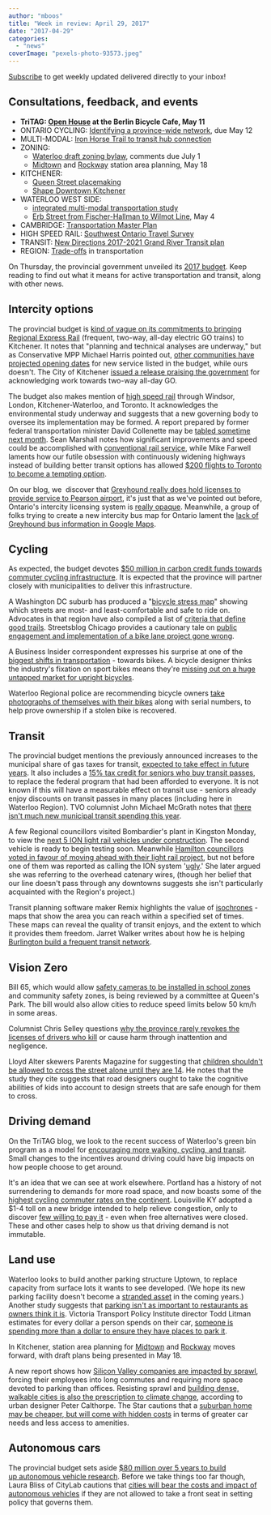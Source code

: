 ```yaml
---
author: "mboos"
title: "Week in review: April 29, 2017"
date: "2017-04-29"
categories: 
  - "news"
coverImage: "pexels-photo-93573.jpeg"
---
```


[Subscribe](https://eepurl.com/4Mtkf) to get weekly updated delivered directly to your inbox!

## Consultations, feedback, and events

- **TriTAG: [Open House](https://www.facebook.com/events/1985452285009777/) at the Berlin Bicycle Cafe, May 11**
- ONTARIO CYCLING: [Identifying a province-wide network](https://www.mto.gov.on.ca/english/safety/province-wide-cycling-network.shtml), due May 12
- MULTI-MODAL: [Iron Horse Trail to transit hub connection](https://www.regionofwaterloo.ca/en/regionalGovernment/resources/ADS/17-024-Iron-Horse-Trail.pdf)
- ZONING:
    - [Waterloo draft zoning bylaw](https://www.waterloo.ca/zoningreview/), comments due July 1
    - [Midtown](https://www.kitchener.ca/en/livinginkitchener/PARTS-Midtown-Station-Study-Area-Plan.asp) and [Rockway](https://www.kitchener.ca/en/livinginkitchener/PARTS-Rockway-Stations-Study-Area-Plan.asp) station area planning, May 18
- KITCHENER:
    - [Queen Street placemaking](https://www.peakdemocracy.com/portals/275/Issue_4784)
    - [Shape Downtown Kitchener](https://www.peakdemocracy.com/portals/275/Issue_4817)
- WATERLOO WEST SIDE:
    - [integrated multi-modal transportation study](https://www.waterloo.ca/en/living/west-waterloo-transportation-study.asp)
    - [Erb Street from Fischer-Hallman to Wilmot Line](https://www.regionofwaterloo.ca/en/regionalGovernment/resources/ADS/17-026---Erb-Street-Improvements.pdf), May 4
- CAMBRIDGE: [Transportation Master Plan](https://www.peakdemocracy.ca/portals/155/Issue_1740)
- HIGH SPEED RAIL: [Southwest Ontario Travel Survey](https://www.surveygizmo.com/s3/3059422/Southwest-Ontario-Travel-Survey-103)
- TRANSIT: [New Directions 2017-2021 Grand River Transit plan](https://www.grt.ca/en/about-grt/new-directions.aspx)
- REGION: [Trade-offs](https://www.peakdemocracy.ca/portals/153/Issue_1747) in transportation

On Thursday, the provincial government unveiled its [2017 budget](https://www.fin.gov.on.ca/en/budget/ontariobudgets/2017/contents.html). Keep reading to find out what it means for active transportation and transit, along with other news.

<!--more-->

## Intercity options

The provincial budget is [kind of vague on its commitments to bringing Regional Express Rail](https://www.fin.gov.on.ca/en/budget/ontariobudgets/2017/ch4c.html#c3) (frequent, two-way, all-day electric GO trains) to Kitchener. It notes that "planning and technical analyses are underway," but as Conservative MPP Michael Harris pointed out, [other communities have projected opening dates](https://www.cbc.ca/news/canada/kitchener-waterloo/all-day-two-way-go-waterloo-toronto-rail-ontario-budget-1.4090028?cmp=rss) for new service listed in the budget, while ours doesn't. The City of Kitchener [issued a release praising the government](https://www.kitchener.ca/en/News/index.aspx?feedId=d4f21f12-42d3-4326-a9da-160f92157d6a&newsId=58c1d50b-fad4-4d58-875a-f7069b8e403c) for acknowledging work towards two-way all-day GO.

The budget also makes mention of [high speed rail](https://www.fin.gov.on.ca/en/budget/ontariobudgets/2017/ch4c.html#c9) through Windsor, London, Kitchener-Waterloo, and Toronto. It acknowledges the environmental study underway and suggests that a new governing body to oversee its implementation may be formed. A report prepared by former federal transportation minister David Collenette may be [tabled sometime next month](https://www.cbc.ca/beta/news/canada/windsor/high-speed-trains-between-toronto-and-windsor-subject-of-new-report-1.4086792). Sean Marshall notes how significant improvements and speed could be accomplished with [conventional rail service](https://seanmarshall.ca/2017/04/26/a-need-for-high-speed-rail-reality/), while Mike Farwell laments how our futile obsession with continuously widening highways instead of building better transit options has allowed [$200 flights to Toronto to become a tempting option](https://www.waterloochronicle.ca/opinion-story/7258664-more-lanes-just-means-more-traffic/).

On our blog, we  discover that [Greyhound really does hold licenses to provide service to Pearson airport](/blog/2017/04/24/update-greyhound-airport-service/), it's just that as we've pointed out before, Ontario's intercity licensing system is [really opaque](/blog/2014/03/17/ontario-intercity-bus-system/). Meanwhile, a group of folks trying to create a new intercity bus map for Ontario lament the [lack of Greyhound bus information in Google Maps](https://dudewheresmybusmap.wordpress.com/2017/04/21/why-no-greyhound-on-google-transit/).

## Cycling

As expected, the budget devotes [$50 million in carbon credit funds towards commuter cycling infrastructure](https://www.fin.gov.on.ca/en/budget/ontariobudgets/2017/ch3.html#ch319). It is expected that the province will partner closely with municipalities to deliver this infrastructure.

A Washington DC suburb has produced a "[bicycle stress map](https://www.wired.com/2017/04/handy-stress-map-helps-cyclists-avoid-scariest-streets/)" showing which streets are most- and least-comfortable and safe to ride on. Advocates in that region have also compiled a list of [criteria that define good trails](https://ggwash.org/view/63011/not-all-trails-are-created-equal.-heres-how-to-tell-the-gold-standard-from-). Streetsblog Chicago provides a cautionary tale on [public engagement and implementation of a bike lane project gone wrong](https://chi.streetsblog.org/2017/04/20/the-backlash-against-the-marshall-protected-bike-lanes-serves-as-a-cautionary-tale-for-planners/).

A Business Insider correspondent expresses his surprise at one of the [biggest shifts in transportation](https://www.businessinsider.com/biggest-transportation-change-bicycle-adoption-2017-4#LVxgyrcQC8qZbf1a.99) - towards bikes. A bicycle designer thinks the industry's fixation on sport bikes means they're [missing out on a huge untapped market for upright bicycles](https://www.bikebiz.com/news/read/upright-is-right-says-strida-designer/09850).

Waterloo Regional police are recommending bicycle owners [take photographs of themselves with their bikes](https://www.therecord.com/news-story/7259636-protect-your-ride-take-a-photo-of-your-bike-and-its-serial-number/) along with serial numbers, to help prove ownership if a stolen bike is recovered.

## Transit

The provincial budget mentions the previously announced increases to the municipal share of gas taxes for transit, [expected to take effect in future years](https://www.fin.gov.on.ca/en/budget/ontariobudgets/2017/ch4c.html#c5). It also includes a [15% tax credit for seniors who buy transit passes](https://www.fin.gov.on.ca/en/budget/ontariobudgets/2017/ch2.html#ch216), to replace the federal program that had been afforded to everyone. It is not known if this will have a measurable effect on transit use - seniors already enjoy discounts on transit passes in many places (including here in Waterloo Region). TVO columnist John Michael McGrath notes that [there isn't much new municipal transit spending this year](https://tvo.org/article/current-affairs/the-next-ontario/stuck-in-transit-ontario-budget-has-lots-more-money-for-infrastructure-but-little-to-ease-congestion).

A few Regional councillors visited Bombardier's plant in Kingston Monday, to view the [next 5 ION light rail vehicles under construction](https://www.570news.com/2017/04/25/waterloo-region-gets-ready-second-lrv-roll-town/). The second vehicle is ready to begin testing soon. Meanwhile [Hamilton councillors voted in favour of moving ahead with their light rail project](https://raisethehammer.org/article/3312/council_takes_a_leap_of_faith_and_reaffirms_support_for_lrt), but not before one of them was reported as calling the ION system '[ugly](https://twitter.com/SamCraggsCBC/status/857377094136991744).' She later argued she was referring to the overhead catenary wires, (though her belief that our line doesn't pass through any downtowns suggests she isn't particularly acquainted with the Region's project.)

Transit planning software maker Remix highlights the value of [isochrones](https://blog.remix.com/measuring-transit-effectiveness-how-isochrones-could-be-the-new-standard-c51196134680) - maps that show the area you can reach within a specified set of times. These maps can reveal the quality of transit enjoys, and the extent to which it provides them freedom. Jarret Walker writes about how he is helping [Burlington build a frequent transit network](https://humantransit.org/2017/04/burlington-a-transit-plan-for-a-toronto-area-city.html).

## Vision Zero

Bill 65, which would allow [safety cameras to be installed in school zones](https://www.cbc.ca/beta/news/canada/toronto/proposed-bill-would-bring-photo-radar-to-school-zones-but-pcs-call-it-a-cash-grab-1.4087634) and community safety zones, is being reviewed by a committee at Queen's Park. The bill would also allow cities to reduce speed limits below 50 km/h in some areas.

Columnist Chris Selley questions [why the province rarely revokes the licenses of drivers who kill](https://news.nationalpost.com/full-comment/chris-selley-if-driving-is-a-privilege-why-is-it-so-hard-to-revoke) or cause harm through inattention and negligence.

Lloyd Alter skewers Parents Magazine for suggesting that [children shouldn't be allowed to cross the street alone until they are 14](https://www.treehugger.com/walking/science-says-14-year-olds-shouldnt-cross-street-alone.html). He notes that the study they cite suggests that road designers ought to take the cognitive abilities of kids into account to design streets that are safe enough for them to cross.

## Driving demand

On the TriTAG blog, we look to the recent success of Waterloo's green bin program as a model for [encouraging more walking, cycling, and transit](/blog/2017/04/27/how-to-apply-green-bin-thinking-to-our-streets/). Small changes to the incentives around driving could have big impacts on how people choose to get around.

It's an idea that we can see at work elsewhere. Portland has a history of not surrendering to demands for more road space, and now boasts some of the [highest cycling commuter rates on the continent](https://www.wweek.com/bikes/2017/04/25/portland-made-driving-miserable-all-you-can-do-now-is-bike/). Louisville KY adopted a $1-4 toll on a new bridge intended to help relieve congestion, only to discover [few willing to pay it](https://cityobservatory.org/louisville_latest_april/) - even when free alternatives were closed. These and other cases help to show us that driving demand is not immutable.

## Land use

Waterloo looks to build another parking structure Uptown, to replace capacity from surface lots it wants to see developed. (We hope its new parking facility doesn't become a [stranded asset](/blog/2016/03/29/the-future-of-parking-in-waterloo/) in the coming years.) Another study suggests that [parking isn't as important to restaurants as owners think it is](https://theconversation.com/parking-isnt-as-important-for-restaurants-as-the-owners-think-it-is-74750). Victoria Transport Policy Institute director Todd Litman estimates for every dollar a person spends on their car, [someone is spending more than a dollar to ensure they have places to park it](https://www.planetizen.com/node/92360/reduced-and-more-accurate-parking-requirements).

In Kitchener, station area planning for [Midtown](https://www.kitchener.ca/en/livinginkitchener/PARTS-Midtown-Station-Study-Area-Plan.asp) and [Rockway](https://www.kitchener.ca/en/livinginkitchener/PARTS-Rockway-Stations-Study-Area-Plan.asp) moves forward, with draft plans being presented in May 18.

A new report shows how [Silicon Valley companies are impacted by sprawl](https://www.citylab.com/design/2017/04/can-silicon-valley-kick-the-sprawl-habit/524262/), forcing their employees into long commutes and requiring more space devoted to parking than offices. Resisting sprawl and [building dense, walkable cities is also the prescription to climate change](https://www.fastcompany.com/40413519/fighting-climate-change-means-building-dense-diverse-walkable-cities), according to urban designer Peter Calthorpe. The Star cautions that a [suburban home may be cheaper, but will come with hidden costs](https://www.thestar.com/business/personal_finance/2017/04/23/suburban-homes-might-be-cheaper-but-beware-the-extra-costs.html) in terms of greater car needs and less access to amenities.

## Autonomous cars

The provincial budget sets aside [$80 million over 5 years to build up autonomous vehicle research](https://www.fin.gov.on.ca/en/budget/ontariobudgets/2017/ch3.html#ch310). Before we take things too far though, Laura Bliss of CityLab cautions that [cities will bear the costs and impact of autonomous vehicles](https://www.citylab.com/politics/2017/04/whos-calling-the-shots-on-autonomous-vehicles/523386/?utm_source=SFTwitter) if they are not allowed to take a front seat in setting policy that governs them.
